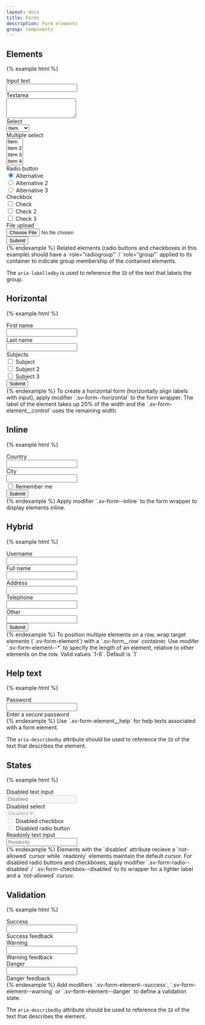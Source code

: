 ```yaml
---
layout: docs
title: Forms
description: Form elements
group: components
---
```

## Elements ##
{% example html %}
<div class="sv-form">
   <div class="sv-form-element">
      <label for="text" class="sv-form-element__label">Input text</label>
      <div class="sv-form-element__control">
         <input type="text" class="sv-form-element__input" id="text">
      </div>
   </div>
   <div class="sv-form-element">
      <label for="textarea" class="sv-form-element__label">Textarea</label>
      <div class="sv-form-element__control">
         <textarea class="sv-form-element__input" id="textarea" rows="3"></textarea>
      </div>
   </div>
   <div class="sv-form-element">
      <label for="select" class="sv-form-element__label">Select</label>
      <div class="sv-form-element__control">
         <select class="sv-form-element__input" id="select">
            <option>Item</option>
            <option>Item 2</option>
            <option>Item 3</option>
            <option>Item 4</option>
         </select>
      </div>
   </div>
   <div class="sv-form-element">
      <label for="multiple-select" class="sv-form-element__label">Multiple select</label>
      <div class="sv-form-element__control">
         <select class="sv-form-element__input" id="multiple-select" multiple>
            <option>Item</option>
            <option>Item 2</option>
            <option>Item 3</option>
            <option>Item 4</option>
         </select>
      </div>
   </div>
   <div class="sv-form-element">
      <span class="sv-form-element__label" id="radio-header">Radio button</span>
      <div class="sv-form-element__control" role="radiogroup" aria-labelledby="radio-header">
         <div class="sv-form-radio">
            <label class="sv-form-element__label">
               <input type="radio" name="radios" checked>
               Alternative
            </label>
         </div>
         <div class="sv-form-radio">
            <label class="sv-form-element__label">
               <input type="radio" name="radios">
               Alternative 2
            </label>
         </div>
         <div class="sv-form-radio">
            <label class="sv-form-element__label">
               <input type="radio" name="radios">
               Alternative 3
            </label>
         </div>
      </div>
   </div>
   <div class="sv-form-element">
      <span class="sv-form-element__label" id="checkbox-header">Checkbox</span>
      <div class="sv-form-element__control" role="group" aria-labelledby="checkbox-header">
         <div class="sv-form-checkbox">
            <label class="sv-form-element__label">
               <input type="checkbox">
               Check
            </label>
         </div>
         <div class="sv-form-checkbox">
            <label class="sv-form-element__label">
               <input type="checkbox">
               Check 2
            </label>
         </div>
         <div class="sv-form-checkbox">
            <label class="sv-form-element__label">
               <input type="checkbox">
               Check 3
            </label>
         </div>
      </div>
   </div>
   <div class="sv-form-element">
      <label for="file-upload" class="sv-form-element__label">File upload</label>
      <div class="sv-form-element__control">
         <input type="file" id="file-upload">
      </div>
   </div>
   <div class="sv-form-element">
      <button type="submit" class="sv-button sv-button--primary">Submit</button>
   </div>
</div>
{% endexample %}
Related elements (radio buttons and checkboxes in this example) should have a `role="radiogroup"` / `role="group"` 
applied to its container to indicate group membership of the contained elements. 

The `aria-labelledby` is used to reference the `ID` of the text that labels the group.

## Horizontal ##
{% example html %}
<div class="sv-form sv-form--horizontal">
   <div class="sv-form-element">
      <label for="first-name" class="sv-form-element__label">First name</label>
      <div class="sv-form-element__control">
         <input type="text" class="sv-form-element__input" id="first-name">
      </div>
   </div>
   <div class="sv-form-element">
      <label for="last-name" class="sv-form-element__label">Last name</label>
      <div class="sv-form-element__control">
         <input type="text" class="sv-form-element__input" id="last-name">
      </div>
   </div>
   <div class="sv-form-element">
      <span class="sv-form-element__label" id="subjects-header">Subjects</span>
      <div class="sv-form-element__control" role="group" aria-labelledby="subjects-header">
         <div class="sv-form-checkbox">
            <label class="sv-form-element__label">
               <input type="checkbox">
               Subject
            </label>
         </div>
         <div class="sv-form-checkbox">
            <label class="sv-form-element__label">
               <input type="checkbox">
               Subject 2
            </label>
         </div>
         <div class="sv-form-checkbox">
            <label class="sv-form-element__label">
               <input type="checkbox">
               Subject 3
            </label>
         </div>
      </div>
   </div>
   <div class="sv-form-element">
      <button type="submit" class="sv-button sv-button--primary">Submit</button>
   </div>
</div>  
{% endexample %}
To create a horizontal form (horizontally align labels with input), apply modifier `.sv-form--horizontal` to the form wrapper.
The label of the element takes up 20% of the width and the `.sv-form-element__control` uses the remaining width.

## Inline ##
{% example html %}
<div class="sv-form sv-form--inline">
   <div class="sv-form-element">
      <label for="country" class="sv-form-element__label">Country</label>
      <div class="sv-form-element__control">
         <input type="text" class="sv-form-element__input" id="country">
      </div>
   </div>
   <div class="sv-form-element">
      <label for="city" class="sv-form-element__label">City</label>
      <div class="sv-form-element__control">
         <input type="text" class="sv-form-element__input" id="city">
      </div>
   </div>
   <div class="sv-form-element">
      <div class="sv-form-element__control">
         <div class="sv-form-checkbox">
            <label class="sv-form-element__label">
               <input type="checkbox">
               Remember me
            </label>
         </div>
      </div>
   </div>
   <div class="sv-form-element">
      <button type="submit" class="sv-button sv-button--primary">Submit</button>
   </div>
</div>  
{% endexample %}
Apply modifier `.sv-form--inline` to the form wrapper to display elements inline.

## Hybrid ##
{% example html %}
<div class="sv-form">
   <div class="sv-form__row">
      <div class="sv-form-element">
         <label for="username" class="sv-form-element__label">Username</label>
         <div class="sv-form-element__control">
            <input type="text" class="sv-form-element__input" id="username">
         </div>
      </div>
      <div class="sv-form-element">
         <label for="full-name" class="sv-form-element__label">Full name</label>
         <div class="sv-form-element__control">
            <input type="text" class="sv-form-element__input" id="full-name">
         </div>
      </div>
   </div>
   <div class="sv-form__row">
      <div class="sv-form-element sv-form-element--2">
         <label for="address" class="sv-form-element__label">Address</label>
         <div class="sv-form-element__control">
            <input type="text" class="sv-form-element__input" id="address">
         </div>
      </div>
      <div class="sv-form-element">
         <label for="contact-tel" class="sv-form-element__label">Telephone</label>
         <div class="sv-form-element__control">
            <input type="tel" class="sv-form-element__input" id="contact-tel">
         </div>
      </div>
   </div>
   <div class="sv-form-element">
      <label for="other" class="sv-form-element__label">Other</label>
      <div class="sv-form-element__control">
         <input type="text" class="sv-form-element__input" id="other">
      </div>
   </div>
   <div class="sv-form-element">
      <button type="submit" class="sv-button sv-button--primary">Submit</button>
   </div>
</div>  
{% endexample %}
To position multiple elements on a row, wrap target elements (`.sv-form-element`) with a `.sv-form__row` container.
Use modifer `.sv-form-element--*` to specify the length of an element, relative to other elements on the row. Valid values `1-6`. Default is `1`

## Help text ##
{% example html %}
<div class="sv-form">
   <div class="sv-form-element">
      <label for="password" class="sv-form-element__label">Password</label>
      <div class="sv-form-element__control">
         <input type="password" class="sv-form-element__input" id="password" aria-describedby="password-help">
      </div>
      <span id="password-help" class="sv-form-element__help">Enter a secure password</span>
   </div>
</div>  
{% endexample %}
Use `.sv-form-element__help` for help texts associated with a form element.

The `aria-describedby` attribute should be used to reference the `ID` of the text that describes the element.

## States ##
{% example html %}
<div class="sv-form">
   <div class="sv-form-element">
      <label for="disabled" class="sv-form-element__label">Disabled text input</label>
      <div class="sv-form-element__control">
         <input type="text" class="sv-form-element__input" id="disabled" placeholder="Disabled" disabled>
      </div>
   </div>
   <div class="sv-form-element">
      <label for="disabled-select" class="sv-form-element__label">Disabled select</label>
      <div class="sv-form-element__control">
         <select class="sv-form-element__input" id="disabled-select" disabled>
            <option>Disabled</option>
         </select>
      </div>
   </div>
   <div class="sv-form-element">
      <div class="sv-form-element__control">
         <div class="sv-form-checkbox sv-form-checkbox--disabled">
            <label class="sv-form-element__label">
               <input type="checkbox" disabled>
               Disabled checkbox
            </label>
         </div>
      </div>
   </div>
   <div class="sv-form-element">
      <div class="sv-form-element__control">
         <div class="sv-form-radio sv-form-radio--disabled">
            <label class="sv-form-element__label">
               <input type="radio" disabled>
               Disabled radio button
            </label>
         </div>
      </div>
   </div>
   <div class="sv-form-element">
      <label for="readonly" class="sv-form-element__label">Readonly text input</label>
      <div class="sv-form-element__control">
         <input type="text" class="sv-form-element__input" id="readonly" placeholder="Readonly" readonly>
      </div>
   </div>
</div>  
{% endexample %}
Elements with the `disabled` attribute recieve a `not-allowed` cursor while `readonly` elements maintain the default cursor.
For disabled radio buttons and checkboxes, apply modifier `.sv-form-radio--disabled` / `.sv-form-checkbox--disabled` to its wrapper for a lighter label and a `not-allowed` cursor.     

## Validation ##
{% example html %}
<div class="sv-form">
   <div class="sv-form-element sv-form-element--success">
      <label for="success" class="sv-form-element__label">Success</label>
      <div class="sv-form-element__control">
         <input type="text" class="sv-form-element__input" id="success" aria-describedby="sucess-feedback">
      </div>
      <span id="success-feedback" class="sv-form-element__feedback">Success feedback</span>
   </div>
   <div class="sv-form-element sv-form-element--warning">
      <label for="warning" class="sv-form-element__label">Warning</label>
      <div class="sv-form-element__control">
         <input type="text" class="sv-form-element__input" id="warning" aria-describedby="warning-feedback">
      </div>
      <span id="warning-feedback" class="sv-form-element__feedback">Warning feedback</span>
   </div>
   <div class="sv-form-element sv-form-element--danger">
      <label for="danger" class="sv-form-element__label">Danger</label>
      <div class="sv-form-element__control">
         <input type="text" class="sv-form-element__input" id="danger" aria-describedby="danger-feedback">
      </div>
      <span id="danger-feedback" class="sv-form-element__feedback">Danger feedback</span>
   </div>
</div>  
{% endexample %}
Add modifiers `.sv-form-element--success`, `.sv-form-element--warning` or `.sv-form-element--danger` to define a validation state.

The `aria-describedby` attribute should be used to reference the `ID` of the text that describes the element.
